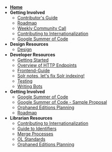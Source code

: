 * **[Home](Home)**
* **Getting Involved**
	* [Contributor's Guide](https://github.com/internetarchive/openlibrary/blob/master/CONTRIBUTING.md)
	* [Roadmap](https://github.com/internetarchive/openlibrary/projects/7)
	* [Weekly Community Call](Open-Library-Community-Call-Minutes)
	* [Contributing to Internationalization](Contributing-to-Internationalization-(i18n))
	* [Google Summer of Code](Google-Summer-of-Code-(2018))
* **Design Resources**
	* [Design](Design)
* **Developer Resources**
	* [Getting Started](Getting-Started)
	* [Overview of HTTP Endpoints](Endpoints)
	* [Frontend-Guide](Frontend-Guide)
	* [Solr notes, let's fix Solr indexing!](Solr-notes,-let's-fix-Solr-indexing!)
	* [Testing](Testing)
	* [Writing Bots](Writing-Bots)
* **Getting Involved**
	* [Google Summer of Code](Google-Summer-of-Code-(2018))
	* [Google Summer of Code - Sample Proposal](GSoC-Proposal)
	* [Orphaned Editions Planning](Orphaned-Editions-Planning)
	* [Roadmap](Roadmap)
* **Librarian Resources** 
	* [Contributing to Internationalization](Contributing-to-Internationalization-(i18n))
	* [Guide to Identifiers](Guide-to-Identifiers)
	* [Merge Processes](Merge-Processes)
	* [OL Standards](OL-Standards)
	* [Orphaned Editions Planning](Orphaned-Editions-Planning)
